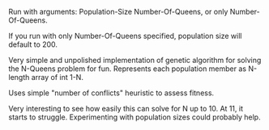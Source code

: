 Run with arguments: Population-Size Number-Of-Queens, or only Number-Of-Queens.

If you run with only Number-Of-Queens specified, population size will default to 200.

Very simple and unpolished implementation of genetic algorithm for solving the N-Queens problem for fun.
Represents each population member as N-length array of int 1-N.

Uses simple "number of conflicts" heuristic to assess fitness.

Very interesting to see how easily this can solve for N up to 10.
At 11, it starts to struggle. Experimenting with population sizes could probably help.
